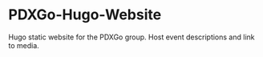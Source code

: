 PDXGo-Hugo-Website
==================

Hugo static website for the PDXGo group.  Host event descriptions and link to media.
